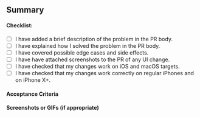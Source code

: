 ## Summary
 <!--- Give a brief overview of what the PR does, in simple language. -->
 <!--- Mention why it's needed or what problem(s) it solves. -->

 #### Checklist:
 - [ ] I have added a brief description of the problem in the PR body.
 - [ ] I have explained how I solved the problem in the PR body.
 - [ ] I have covered possible edge cases and side effects.
 - [ ] I have have attached screenshots to the PR of any UI change.
 - [ ] I have checked that my changes work on iOS and macOS targets.
 - [ ] I have checked that my changes work correctly on regular iPhones and on iPhone X+.

 #### Acceptance Criteria
 <!--- Add acceptance criteria of your work if applicable. This is to give reviewers a better understanding how your changes should behave. -->

 #### Screenshots or GIFs (if appropriate)
 <!--- Add screenshots if appropriate. -->

